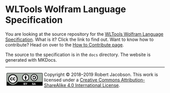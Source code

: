 # WLTools Wolfram Language Specification

You are looking at the source repository for the [WLTools Wolfram Language Specification](https://wltools.github.io/LanguageSpec/). What is it? Click the link to find out. Want to know how to contribute? Head on over to the [How to Contribute page](https://wltools.github.io/LanguageSpec/Contributing/).

The source to the specification is in the `docs` directory. The website is generated with MKDocs.

<hr>

Copyright &copy; 2018&ndash;2019 Robert Jacobson. <a rel="license" href="http://creativecommons.org/licenses/by-sa/4.0/"><img alt="Creative Commons License" style="border-width:0;float:left;padding:3pt;height:30pt;" src="/img/cc-by-sa.svg" /></a>This work is licensed under a <a rel="license" href="http://creativecommons.org/licenses/by-sa/4.0/">Creative Commons Attribution-ShareAlike 4.0 International License</a>.
